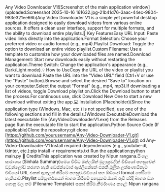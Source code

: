 Any Video Downloader V1![Screenshot of the main application window](uploaded:Screenshot 2025-10-16 161632.jpg-21b41d76-3aac-44ec-9804-983e321ee66b)Any Video Downloader V1 is a simple yet powerful desktop application designed to easily download videos from various online sources. It offers a clean user interface, support for multiple formats, and the ability to download entire playlists.🚀 Key FeaturesEasy URL Input: Paste video links directly into the application.Format Selection: Choose your preferred video or audio format (e.g., mp4).Playlist Download: Toggle the option to download an entire video playlist.Custom Filename: Use a template to customize how your downloaded files are named.Download Management: Start new downloads easily without restarting the application.Theme Switch: Change the application's appearance (e.g., Dark/Light mode).💡 How to UseCopy the URL of the video or playlist you want to download.Paste the URL into the "Video URL" field (Ctrl+V or use the "Paste" button).Browse and select the desired "Save to" location on your computer.Select the output "Format" (e.g., mp4, mp3).If downloading a list of videos, toggle Download playlist on.Click the Download button to start the process.For continuous use, click Download New One to start a new download without exiting the app.💻 Installation (Placeholder)(Since the application type (Windows, Mac, etc.) is not specified, use one of the following sections and fill in the details.)Windows ExecutableDownload the latest executable file (AnyVideoDownloaderV1.exe) from the Releases page.Run the executable file to start the application.Python Source Code (If applicable)Clone the repository:git clone [https://github.com/yourusername/Any-Video-Downloader-V1.git](https://github.com/yourusername/Any-Video-Downloader-V1.git)
cd Any-Video-Downloader-V1
Install required dependencies (e.g., youtube-dl, tkinter, etc.):pip install -r requirements.txt
Run the application:python main.py
💖 CreditsThis application was created by Nipun rangana.සිංහල සාරාංශය (Sinhala Summary)මෙය විවිධ ඔන්ලයින් මූලාශ්‍රවලින් වීඩියෝ පහසුවෙන් ඩවුන්ලෝඩ් කරගත හැකි ඩෙස්ක්ටොප් ඇප්ලිකේෂන් එකකි.මූලික ලක්ෂණ:ඕනෑම වීඩියෝ URL එකක් ඇතුළත් කිරීමේ පහසුව.වීඩියෝ සහ ඕඩියෝ format තේරීමේ හැකියාව.Playlist සම්පූර්ණයෙන් බාගත කිරීමේ පහසුකම.ඔබේ රුචි පරිදි බාගත වන ගොනු වල නම් (Filename Template) සකස් කිරීම.නිර්මාණය කළේ: Nipun rangana
